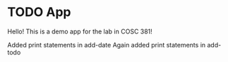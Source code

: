# TODO App
Hello! This is a demo app for the lab in COSC 381!

Added print statements in add-date
Again added print statements in add-todo

